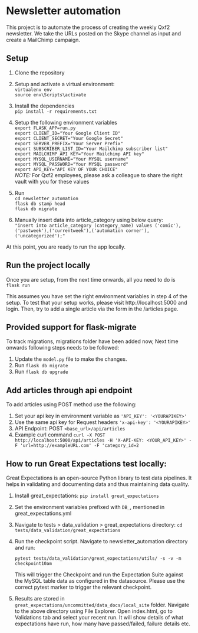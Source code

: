 # Newsletter automation
This project is to automate the process of creating the weekly Qxf2 newsletter. We take the URLs posted on the Skype channel as input and create a MailChimp campaign.

## Setup
  1. Clone the repository

  2. Setup and activate a virtual environment: </br>
    `virtualenv env` <br />
    `source env\Scripts\activate` <br />

  3. Install the dependencies </br>
    `pip install -r requirements.txt`

  4. Setup the following environment variables<br>
    `export FLASK_APP=run.py`<br>
    `export CLIENT_ID="Your Google Client ID"`<br>
    `export CLIENT_SECRET="Your Google Secret"`<br>
    `export SERVER_PREFIX="Your Server Prefix"`<br>
    `export SUBSCRIBER_LIST_ID="Your Mailchimp subscriber list"`<br>
    `export MAILCHIMP_API_KEY="Your Mailchimp API key"`<br>
    `export MYSQL_USERNAME="Your MYSQL username"`<br>
    `export MYSQL_PASSWORD="Your MYSQL password"`<br>
    `export API_KEY="API KEY OF YOUR CHOICE"`<br>
    *NOTE:* For Qxf2 employees, please ask a colleague to share the right vault with you for these values

  5. Run <br>
    `cd newsletter_automation`<br>
    `flask db stamp head`<br>
    `flask db migrate`<br>

  6. Manually insert data into article_category using below query: <br>
     `"insert into article_category (category_name) values ('comic'),('pastweek'),('currentweek'),('automation corner'),('uncategorized');"`<br>

At this point, you are ready to run the app locally.

 ## Run the project locally
Once you are setup, from the next time onwards, all you need to do is<br>
    `flask run`

This assumes you have set the right environment variables in step 4 of the setup. To test that your setup works, please visit http://localhost:5000 and login. Then, try to add a single article via the form in the /articles page.

## Provided support for flask-migrate
  To track migrations, migrations folder have been added now, Next time onwards following steps needs to be followed:
  1. Update the `model.py` file to make the changes.
  2. Run `flask db migrate`
  3. Run `flask db upgrade`

## Add articles through api endpoint
  To add articles using POST method use the following:
  1. Set your api key in environment variable as `'API_KEY': '<YOURAPIKEY>'`
  2. Use the same api key for Request headers `'x-api-key': '<YOURAPIKEY>'`
  3. API Endpoint: POST `<base_url>/api/articles`
  4. Example curl command ` curl -X POST http://localhost:5000/api/articles -H 'X-API-KEY: <YOUR_API_KEY>' -F 'url=http://exampleURL.com' -F 'category_id=2 `

## How to run Great Expectations test locally:
Great Expectations is an open-source Python library to test data pipelines. It helps in validating and documenting data and thus maintaining data quality.

1. Install great_expectations:
   `pip install great_expectations`

2. Set the environment variables prefixed with `DB_`, mentioned in great_expectations.yml

3. Navigate to tests > data_validation > great_expectations directory:
   `cd tests/data_validation/great_expectations`

4. Run the checkpoint script.
   Navigate to newsletter_automation directory and run:

   `pytest tests/data_validation/great_expectations/utils/ -s -v -m checkpoint10am`

   This will trigger the Checkpoint and run the Expectation Suite against the MySQL table data as configured in the datasource. Please use the correct pytest marker to trigger the relevant checkpoint.


5. Results are stored in `great_expectations/uncommitted/data_docs/local_site` folder.
  Navigate to the above directory using File Explorer.
  Open index.html, go to Validations tab and select your recent run.
  It will show details of what expectations have run, how many have passed/failed, failure details etc.

